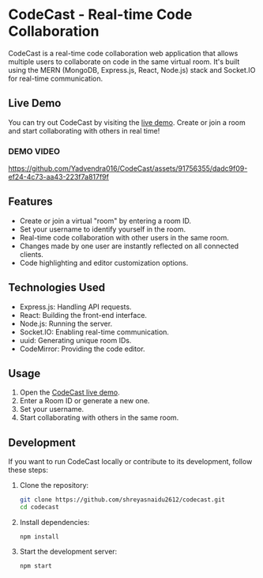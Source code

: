 # CodeCast - Real-time Code Collaboration

CodeCast is a real-time code collaboration web application that allows multiple users to collaborate on code in the same virtual room. It's built using the MERN (MongoDB, Express.js, React, Node.js) stack and Socket.IO for real-time communication.

## Live Demo

You can try out CodeCast by visiting the [live demo](https://codecast-324z.onrender.com). Create or join a room and start collaborating with others in real time!
### DEMO VIDEO
https://github.com/Yadvendra016/CodeCast/assets/91756355/dadc9f09-ef24-4c73-aa43-223f7a817f9f

## Features

- Create or join a virtual "room" by entering a room ID.
- Set your username to identify yourself in the room.
- Real-time code collaboration with other users in the same room.
- Changes made by one user are instantly reflected on all connected clients.
- Code highlighting and editor customization options.

## Technologies Used

- Express.js: Handling API requests.
- React: Building the front-end interface.
- Node.js: Running the server.
- Socket.IO: Enabling real-time communication.
- uuid: Generating unique room IDs.
- CodeMirror: Providing the code editor.

## Usage

1. Open the [CodeCast live demo](https://codecast-324z.onrender.com).
2. Enter a Room ID or generate a new one.
3. Set your username.
4. Start collaborating with others in the same room.

## Development

If you want to run CodeCast locally or contribute to its development, follow these steps:

1. Clone the repository:

   ```bash
   git clone https://github.com/shreyasnaidu2612/codecast.git
   cd codecast
   ```
2. Install dependencies:
   ```
   npm install
   ```
3. Start the development server:
   ```
   npm start
   ```
